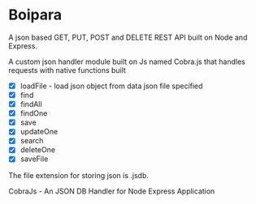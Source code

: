 # Boipara

A json based GET, PUT, POST and DELETE REST API built on Node and Express.

A custom json handler module built on Js named Cobra.js that handles requests with native functions built

- [x] loadFile - load json object from data json file specified
- [x] find
- [x] findAll
- [x] findOne
- [x] save
- [x] updateOne
- [x] search
- [x] deleteOne
- [x] saveFile

The file extension for storing json is .jsdb.

CobraJs - An JSON DB Handler for Node Express Application
